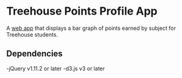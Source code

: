 # Treehouse Points Profile App

A [web app](http://danie11edotcom.github.io/TreehousePoints/) that displays a bar graph of points earned by subject for Treehouse students.

## Dependencies
-jQuery v1.11.2 or later
-d3.js v3 or later